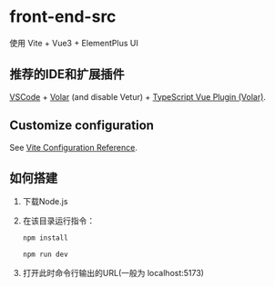 # front-end-src

使用 Vite + Vue3 + ElementPlus UI

## 推荐的IDE和扩展插件

[VSCode](https://code.visualstudio.com/) + [Volar](https://marketplace.visualstudio.com/items?itemName=Vue.volar) (and disable Vetur) + [TypeScript Vue Plugin (Volar)](https://marketplace.visualstudio.com/items?itemName=Vue.vscode-typescript-vue-plugin).

## Customize configuration

See [Vite Configuration Reference](https://vitejs.dev/config/).

## 如何搭建

1. 下载Node.js

2. 在该目录运行指令：

    ```sh
    npm install

    npm run dev
    ```

3. 打开此时命令行输出的URL(一般为 localhost:5173)

<!-- ### Type-Check, Compile and Minify for Production

```sh
npm run build
```

### Run Unit Tests with [Vitest](https://vitest.dev/)

```sh
npm run test:unit
```

### Lint with [ESLint](https://eslint.org/)

```sh
npm run lint
``` -->
